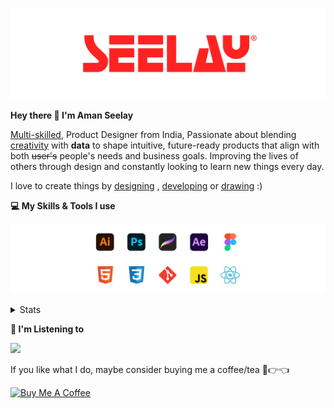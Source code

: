 [![banner](./images/seelay.svg)](https://www.seelay.in)

**Hey there 👋 I'm Aman Seelay**

[Multi-skilled](https://www.seelay.in/#skills), Product Designer from India, Passionate about blending [creativity](https://illustrations.seelay.in) with <b>data</b> to shape intuitive, future-ready products that align with both <s>user's</s> people's needs and business goals. Improving the lives of others through design and constantly looking to learn new things every day.

I love to create things by [designing](https://www.seelay.in/#work) , [developing](https://www.seelay.in/#projects) or [drawing](https://art.seelay.in) :)

**💻 My Skills & Tools I use**

[![banner](./images/skills&tools.svg)](https://www.seelay.in/about)

<details>
  <summary>Stats</summary>

---

<!--START_SECTION:waka-->
![Profile Views](http://img.shields.io/badge/Profile%20Views-0-blue)

**🐱 My GitHub Data** 

> 📦 824.1 kB Used in GitHub's Storage 
 > 
> 🏆 1,266 Contributions in the Year 2025
 > 
> 💼 Opted to Hire
 > 
> 📜 1 Public Repository 
 > 
> 🔑 27 Private Repository 
 > 
**I'm a Night 🦉** 

```text
🌞 Morning                533 commits         ███░░░░░░░░░░░░░░░░░░░░░░   12.82 % 
🌆 Daytime                482 commits         ███░░░░░░░░░░░░░░░░░░░░░░   11.59 % 
🌃 Evening                1207 commits        ███████░░░░░░░░░░░░░░░░░░   29.03 % 
🌙 Night                  1936 commits        ████████████░░░░░░░░░░░░░   46.56 % 
```
📅 **I'm Most Productive on Sunday** 

```text
Monday                   453 commits         ███░░░░░░░░░░░░░░░░░░░░░░   10.89 % 
Tuesday                  624 commits         ████░░░░░░░░░░░░░░░░░░░░░   15.01 % 
Wednesday                639 commits         ████░░░░░░░░░░░░░░░░░░░░░   15.37 % 
Thursday                 563 commits         ███░░░░░░░░░░░░░░░░░░░░░░   13.54 % 
Friday                   491 commits         ███░░░░░░░░░░░░░░░░░░░░░░   11.81 % 
Saturday                 576 commits         ███░░░░░░░░░░░░░░░░░░░░░░   13.85 % 
Sunday                   812 commits         █████░░░░░░░░░░░░░░░░░░░░   19.53 % 
```


📊 **This Week I Spent My Time On** 

```text
🕑︎ Time Zone: Asia/Kolkata

💬 Programming Languages: 
Other                    28 hrs 58 mins      ████████████████░░░░░░░░░   65.30 % 
JavaScript               10 hrs 29 mins      ██████░░░░░░░░░░░░░░░░░░░   23.64 % 
JSON                     3 hrs 16 mins       ██░░░░░░░░░░░░░░░░░░░░░░░   07.38 % 
Bash                     36 mins             ░░░░░░░░░░░░░░░░░░░░░░░░░   01.38 % 
CSS                      27 mins             ░░░░░░░░░░░░░░░░░░░░░░░░░   01.04 % 

🔥 Editors: 
Chrome                   22 hrs 16 mins      █████████████░░░░░░░░░░░░   50.21 % 
Cursor                   13 hrs 55 mins      ████████░░░░░░░░░░░░░░░░░   31.38 % 
Edge                     8 hrs 10 mins       █████░░░░░░░░░░░░░░░░░░░░   18.42 % 

💻 Operating System: 
Windows                  44 hrs 21 mins      █████████████████████████   100.00 % 
```

**I Mostly Code in JavaScript** 

```text
JavaScript               17 repos            ███████████████░░░░░░░░░░   58.62 % 
TypeScript               5 repos             ████░░░░░░░░░░░░░░░░░░░░░   17.24 % 
HTML                     4 repos             ███░░░░░░░░░░░░░░░░░░░░░░   13.79 % 
Java                     2 repos             ██░░░░░░░░░░░░░░░░░░░░░░░   06.90 % 
Astro                    1 repo              █░░░░░░░░░░░░░░░░░░░░░░░░   03.45 % 
```




 Last Updated on 25/06/2025 06:54:05 UTC
<!--END_SECTION:waka-->

---

 </details>

**🎵 I'm Listening to**

<object data="https://now-play.vercel.app/api/generate?uid=7a17a86e-d6b7-43b5-8d9c-1d6dae42a779" >

  <img src="https://now-play.vercel.app/api/generate?uid=7a17a86e-d6b7-43b5-8d9c-1d6dae42a779" />

</object>

If you like what I do, maybe consider buying me a coffee/tea 🥺👉👈

<a href="https://www.buymeacoffee.com/seelay" target="_blank"><img src="https://cdn.buymeacoffee.com/buttons/v2/default-red.png" alt="Buy Me A Coffee" width="150" ></a>
